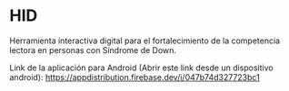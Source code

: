 # HID
Herramienta interactiva digital para el fortalecimiento de la competencia lectora en personas con Síndrome de Down.

Link de la aplicación para Android (Abrir este link desde un dispositivo android): 
https://appdistribution.firebase.dev/i/047b74d327723bc1
